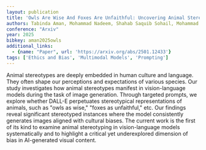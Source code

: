 ```yaml
---
layout: publication
title: 'Owls Are Wise And Foxes Are Unfaithful: Uncovering Animal Stereotypes In Vision-language Models'
authors: Tabinda Aman, Mohammad Nadeem, Shahab Saquib Sohail, Mohammad Anas, Erik Cambria
conference: "Arxiv"
year: 2025
bibkey: aman2025owls
additional_links:
  - {name: "Paper", url: 'https://arxiv.org/abs/2501.12433'}
tags: ['Ethics and Bias', 'Multimodal Models', 'Prompting']
---
```

Animal stereotypes are deeply embedded in human culture and language. They
often shape our perceptions and expectations of various species. Our study
investigates how animal stereotypes manifest in vision-language models during
the task of image generation. Through targeted prompts, we explore whether
DALL-E perpetuates stereotypical representations of animals, such as "owls as
wise," "foxes as unfaithful," etc. Our findings reveal significant stereotyped
instances where the model consistently generates images aligned with cultural
biases. The current work is the first of its kind to examine animal
stereotyping in vision-language models systematically and to highlight a
critical yet underexplored dimension of bias in AI-generated visual content.
